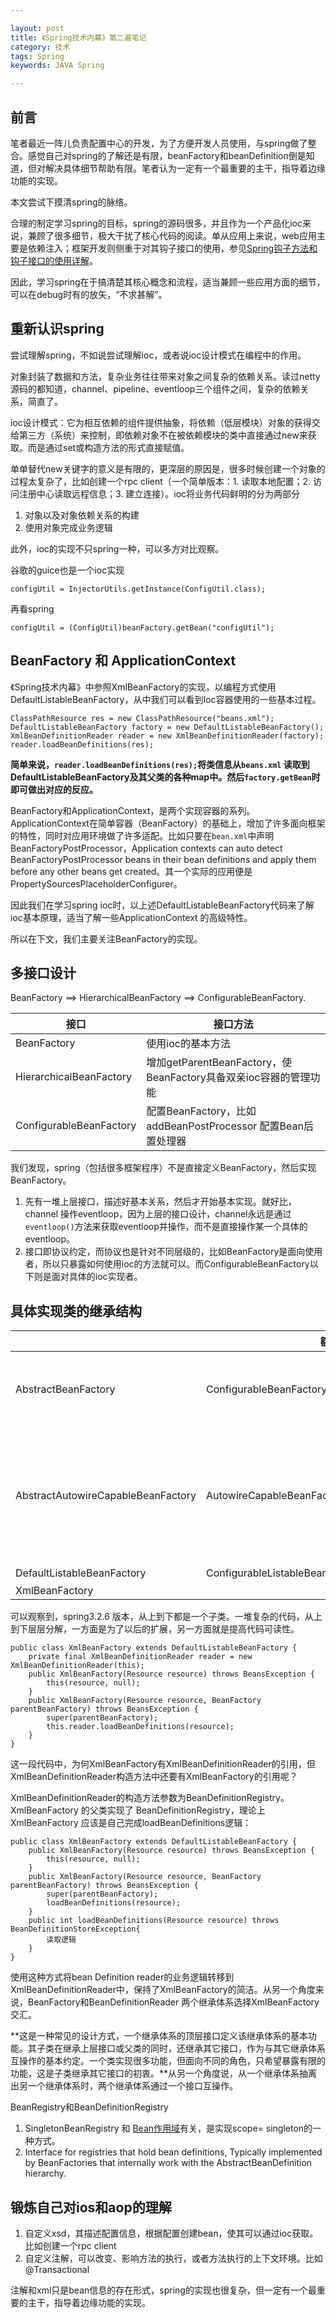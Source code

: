 ```yaml
---

layout: post
title: 《Spring技术内幕》第二遍笔记
category: 技术
tags: Spring
keywords: JAVA Spring

---
```


## 前言 ##

笔者最近一阵儿负责配置中心的开发，为了方便开发人员使用，与spring做了整合。感觉自己对spring的了解还是有限，beanFactory和beanDefinition倒是知道，但对解决具体细节帮助有限。笔者认为一定有一个最重要的主干，指导着边缘功能的实现。

本文尝试下摸清spring的脉络。

合理的制定学习spring的目标，spring的源码很多，并且作为一个产品化ioc来说，兼顾了很多细节，极大干扰了核心代码的阅读。单从应用上来说，web应用主要是依赖注入；框架开发则侧重于对其钩子接口的使用，参见[Spring钩子方法和钩子接口的使用详解](http://www.jianshu.com/p/e22b9fef311c)。

因此，学习spring在于搞清楚其核心概念和流程，适当兼顾一些应用方面的细节，可以在debug时有的放矢，“不求甚解”。

## 重新认识spring

尝试理解spring，不如说尝试理解ioc，或者说ioc设计模式在编程中的作用。

对象封装了数据和方法，复杂业务往往带来对象之间复杂的依赖关系。读过netty源码的都知道，channel、pipeline、eventloop三个组件之间，复杂的依赖关系，简直了。

ioc设计模式：它为相互依赖的组件提供抽象，将依赖（低层模块）对象的获得交给第三方（系统）来控制，即依赖对象不在被依赖模块的类中直接通过new来获取。而是通过set或构造方法的形式直接赋值。

单单替代new关键字的意义是有限的，更深层的原因是，很多时候创建一个对象的过程太复杂了，比如创建一个rpc client（一个简单版本：1. 读取本地配置；2. 访问注册中心读取远程信息；3. 建立连接）。ioc将业务代码鲜明的分为两部分

1. 对象以及对象依赖关系的构建
2. 使用对象完成业务逻辑

此外，ioc的实现不只spring一种，可以多方对比观察。

谷歌的guice也是一个ioc实现

	configUtil = InjectorUtils.getInstance(ConfigUtil.class);
	
再看spring

	configUtil = (ConfigUtil)beanFactory.getBean("configUtil");
	
## BeanFactory 和 ApplicationContext

《Spring技术内幕》中参照XmlBeanFactory的实现，以编程方式使用DefaultListableBeanFactory，从中我们可以看到Ioc容器使用的一些基本过程。

	ClassPathResource res = new ClassPathResource("beans.xml");
	DefaultListableBeanFactory factory = new DefaultListableBeanFactory();
	XmlBeanDefinitionReader reader = new XmlBeanDefinitionReader(factory);
	reader.loadBeanDefinitions(res);
	
**简单来说，`reader.loadBeanDefinitions(res);`将类信息从`beans.xml` 读取到DefaultListableBeanFactory及其父类的各种map中。然后`factory.getBean`时即可做出对应的反应。**

BeanFactory和ApplicationContext，是两个实现容器的系列。ApplicationContext在简单容器（BeanFactory）的基础上，增加了许多面向框架的特性，同时对应用环境做了许多适配。比如只要在`bean.xml`中声明BeanFactoryPostProcessor，Application contexts can auto detect BeanFactoryPostProcessor beans in
 their bean definitions and apply them before any other beans get created。其一个实际的应用便是PropertySourcesPlaceholderConfigurer。
 
因此我们在学习spring ioc时，以上述DefaultListableBeanFactory代码来了解ioc基本原理，适当了解一些ApplicationContext 的高级特性。

所以在下文，我们主要关注BeanFactory的实现。
	
## 多接口设计

BeanFactory ==> HierarchicalBeanFactory ==> ConfigurableBeanFactory.

|接口|接口方法|
|---|---|
| BeanFactory |使用ioc的基本方法|
| HierarchicalBeanFactory |增加getParentBeanFactory，使BeanFactory具备双亲ioc容器的管理功能|
| ConfigurableBeanFactory |配置BeanFactory，比如addBeanPostProcessor 配置Bean后置处理器|

我们发现，spring（包括很多框架程序）不是直接定义BeanFactory，然后实现BeanFactory。

1. 先有一堆上层接口，描述好基本关系，然后才开始基本实现。就好比，channel 操作eventloop，因为上层的接口设计，channel永远是通过`eventloop()`方法来获取eventloop并操作，而不是直接操作某一个具体的eventloop。
2. 接口即协议约定，而协议也是针对不同层级的，比如BeanFactory是面向使用者，所以只暴露如何使用ioc的方法就可以。而ConfigurableBeanFactory以下则是面对具体的ioc实现者。

## 具体实现类的继承结构

||额外接口|主要工作|
|---|---|---|
|AbstractBeanFactory|ConfigurableBeanFactory|实现BeanFactory的大部分逻辑，向下预留`getBeanDefinition`和`createBean`。重要成员：beanPostProcessors|
|AbstractAutowireCapableBeanFactory|AutowireCapableBeanFactory|AutowireCapableBeanFactory的几个方法，比如`<T> T createBean(Class<T> beanClass)``void autowireBean(Object existingBean)`在beanFactory中并不使用，代码的执行也不改变beanFactory的状态，此时BeanFactory更像是一个工具类的作用|
|DefaultListableBeanFactory|ConfigurableListableBeanFactory,BeanDefinitionRegistry|重要成员：beanDefinitionMap|
|XmlBeanFactory||

可以观察到，spring3.2.6 版本，从上到下都是一个子类。一堆复杂的代码，从上到下层层分解，一方面是为了以后的扩展，另一方面就是提高代码可读性。


	public class XmlBeanFactory extends DefaultListableBeanFactory {
		private final XmlBeanDefinitionReader reader = new XmlBeanDefinitionReader(this);
		public XmlBeanFactory(Resource resource) throws BeansException {
			this(resource, null);
		}
		public XmlBeanFactory(Resource resource, BeanFactory parentBeanFactory) throws BeansException {
			super(parentBeanFactory);
			this.reader.loadBeanDefinitions(resource);
		}
	}
	
	
这一段代码中，为何XmlBeanFactory有XmlBeanDefinitionReader的引用，但XmlBeanDefinitionReader构造方法中还要有XmlBeanFactory的引用呢？

XmlBeanDefinitionReader的构造方法参数为BeanDefinitionRegistry。XmlBeanFactory 的父类实现了 BeanDefinitionRegistry，理论上XmlBeanFactory 应该是自己完成loadBeanDefinitions逻辑：

	public class XmlBeanFactory extends DefaultListableBeanFactory {
		public XmlBeanFactory(Resource resource) throws BeansException {
			this(resource, null);
		}
		public XmlBeanFactory(Resource resource, BeanFactory parentBeanFactory) throws BeansException {
			super(parentBeanFactory);
			loadBeanDefinitions(resource);
		}
		public int loadBeanDefinitions(Resource resource) throws BeanDefinitionStoreException{
			读取逻辑
		}
	}

   使用这种方式将bean Definition reader的业务逻辑转移到XmlBeanDefinitionReader中，保持了XmlBeanFactory的简洁。从另一个角度来说，BeanFactory和BeanDefinitionReader 两个继承体系选择XmlBeanFactory交汇。
   
**这是一种常见的设计方式，一个继承体系的顶层接口定义该继承体系的基本功能。其子类在继承上层接口或父类的同时，还继承其它接口，作为与其它继承体系互操作的基本约定。一个类实现很多功能，但面向不同的角色，只希望暴露有限的功能，这是子类继承其它接口的初衷。**从另一个角度说，从一个继承体系抽离出另一个继承体系时，两个继承体系通过一个接口互操作。
   
   
BeanRegistry和BeanDefinitionRegistry

1. SingletonBeanRegistry 和 [Bean作用域](http://uule.iteye.com/blog/2103944)有关，是实现scope= singleton的一种方式。
2. Interface for registries that hold bean definitions, Typically implemented by BeanFactories that internally work with the AbstractBeanDefinition hierarchy.

## 锻炼自己对ios和aop的理解

1. 自定义xsd，其描述配置信息，根据配置创建bean，使其可以通过ioc获取。比如创建一个rpc client
2. 自定义注解，可以改变、影响方法的执行，或者方法执行的上下文环境。比如@Transactional

注解和xml只是bean信息的存在形式，spring的实现也很复杂，但一定有一个最重要的主干，指导着边缘功能的实现。

[java动态代理（JDK和cglib）]: http://www.cnblogs.com/jqyp/archive/2010/08/20/1805041.html